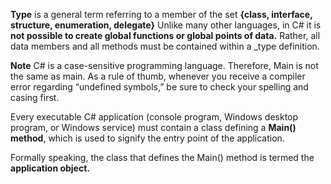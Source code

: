 **Type** is a general term referring to a member of the set **{class, interface, structure, enumeration, delegate}** Unlike many other languages, in C# it is **not possible to create global functions or global points of data.** Rather, all data members and all methods must be contained within a _type definition.

**Note**  C# is a case-sensitive programming language. Therefore, Main is not the same as main.
As a rule of thumb, whenever you receive a compiler error regarding “undefined symbols,” be sure to check your spelling and casing first.

Every executable C# application (console program, Windows desktop program, or Windows service) must contain a class defining a **Main() method**, which is used to signify the entry point of the application.

Formally speaking, the class that defines the Main() method is termed the **application object.**